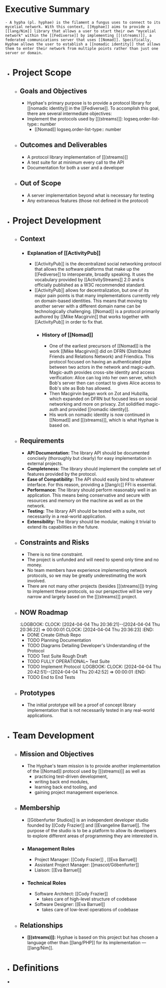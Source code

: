 # Executive Summary
	- A hypha (pl. hyphae) is the filament a fungus uses to connect to its mycelial network. With this context, [[Hyphae]] aims to provide a [[lang/Nim]] library that allows a user to start their own "mycelial network" within the [[Fediverse]] by implementing [[(streams)]], a federated communications server that uses [[Nomad]]. Specifically, Hyphae allows the user to establish a [[nomadic identity]] that allows them to enter their network from multiple points rather than just one server or domain.
- # Project Scope
	- ## Goals and Objectives
		- Hyphae's primary purpose is to provide a protocol library for [[nomadic identity]] in the [[Fediverse]]. To accomplish this goal, there are several intermediate objectives:
		- Implement the protocols used by [[(streams)]]:
		  logseq.order-list-type:: number
			- [[Nomad]]
			  logseq.order-list-type:: number
	- ## Outcomes and Deliverables
		- A protocol library implementation of [[(streams)]]
		- A test suite for at minimum every call to the API
		- Documentation for both a user and a developer
	- ## Out of Scope
		- A server implementation beyond what is necessary for testing
		- Any extraneous features (those not defined in the protocol)
- # Project Development
	- ## Context
		- ### Explanation of [[ActivityPub]]
			- [[ActivityPub]] is the decentralized social networking protocol that allows the software platforms that make up the [[Fediverse]] to interoperate, broadly speaking. It uses the vocabulary provided by [[ActivityStreams]] 2.0 and is officially published as a W3C recommended standard.
			- [[ActivityPub]] allows for decentralization, but one of its major pain points is that many implementations currently rely on domain-based identities. This means that moving to another server with a different domain name can be technologically challenging. [[Nomad]] is a protocol primarily authored by [[Mike Macgirvin]] that works together with [[ActivityPub]] in order to fix that.
				- ### History of [[Nomad]]
					- One of the earliest precursors of [[Nomad]] is the work [[Mike Macgirvin]] did on DFRN (Distributed Friends and Relations Network) and Friendica. This protocol focused on having an authenticated pipe between two actors in the network and magic-auth. Magic-auth provides cross-site identity and access verification: Alice can log into her own server, which Bob's server then can contact to gives Alice access to Bob's site as Bob has allowed.
					- Then Macgirvin began work on Zot and Hubzilla, which expanded on DFRN but focused less on social networking and more on privacy. Zot solidified magic-auth and provided [[nomadic identity]].
					- His work on nomadic identity is now continued in [[Nomad]] and [[(streams)]], which is what Hyphae is based on.
	- ## Requirements
		- **API Documentation:** The library API should be documented concisely (thoroughly but clearly) for easy implementation in external projects.
		- **Completeness:** The library should implement the complete set of features provided by the protocol.
		- **Ease of Compatibility:** The API should easily bind to whatever interface. For this reason, providing a [[lang/c]] FFI is essential.
		- **Performance:** The library should perform reasonably well in an application. This means being conservative and secure with resources and memory on the machine as well as on the network.
		- **Testing:** The library API should be tested with a suite, not necessarily in a real-world application.
		- **Extensibility:** The library should be modular, making it trivial to extend its capabilities in the future.
	- ## Constraints and Risks
		- There is no time constraint.
		- The project is unfunded and will need to spend only time and no money.
		- No team members have experience implementing network protocols, so we may be greatly underestimating the work involved.
		- There are not many other projects (besides [[(streams)]]) trying to implement these protocols, so our perspective will be very narrow and largely based on the [[(streams)]] project.
	- ## NOW Roadmap
	  :LOGBOOK:
	  CLOCK: [2024-04-04 Thu 20:36:21]--[2024-04-04 Thu 20:36:22] =>  00:00:01
	  CLOCK: [2024-04-04 Thu 20:36:23]
	  :END:
		- DONE Create Github Repo
		- TODO Planning Documentation
		- TODO Diagrams Detailing Developer's Understanding of the Protocol
		- TODO Test Suite Rough Draft
		- TODO FULLY OPERATIONAL~ Test Suite
		- TODO Implement Protocol
		  :LOGBOOK:
		  CLOCK: [2024-04-04 Thu 20:42:51]--[2024-04-04 Thu 20:42:52] =>  00:00:01
		  :END:
		- TODO End to End Tests
	- ## Prototypes
		- The initial prototype will be a proof of concept library implementation that is not necessarily tested in any real-world applications.
- # Team Development
	- ## Mission and Objectives
		- The Hyphae's team mission is to provide another implementation of the [[Nomad]] protocol used by [[(streams)]] as well as
			- practicing test-driven development,
			- writing back end modules,
			- learning back end tooling, and
			- gaining project management experience.
	- ## Membership
		- [[Göbenfurter Studios]] is an independent developer studio founded by [[Cody Frazier]] and [[Evangeline Barruel]]. The purpose of the studio is to be a platform to allow its developers to explore different areas of programming they are interested in.
		- ### Management Roles
			- Project Manager: [[Cody Frazier]] , [[Eva Barruel]]
			- Assistant Project Manager: [[mascot/Göbenfurter]]
			- Liaison: [[Eva Barruel]]
		- ### Technical Roles
			- Software Architect: [[Cody Frazier]]
				- takes care of high-level structure of codebase
			- Software Designer: [[Eva Barruel]]
				- takes care of low-level operations of codebase
	- ## Relationships
		- **[[(streams)]]:** Hyphae is based on this project but has chosen a language other than [[lang/PHP]] for its implementation — [[lang/Nim]].
- # Definitions
-